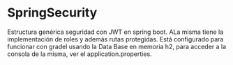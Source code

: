 # SpringSecurity
Estructura genérica seguridad con JWT en spring boot. ALa misma tiene la implementación de roles y además rutas protegidas. 
Está configurado para funcionar con gradel usando la Data Base en memoria h2, para acceder a la consola de la misma, ver el application.properties.

